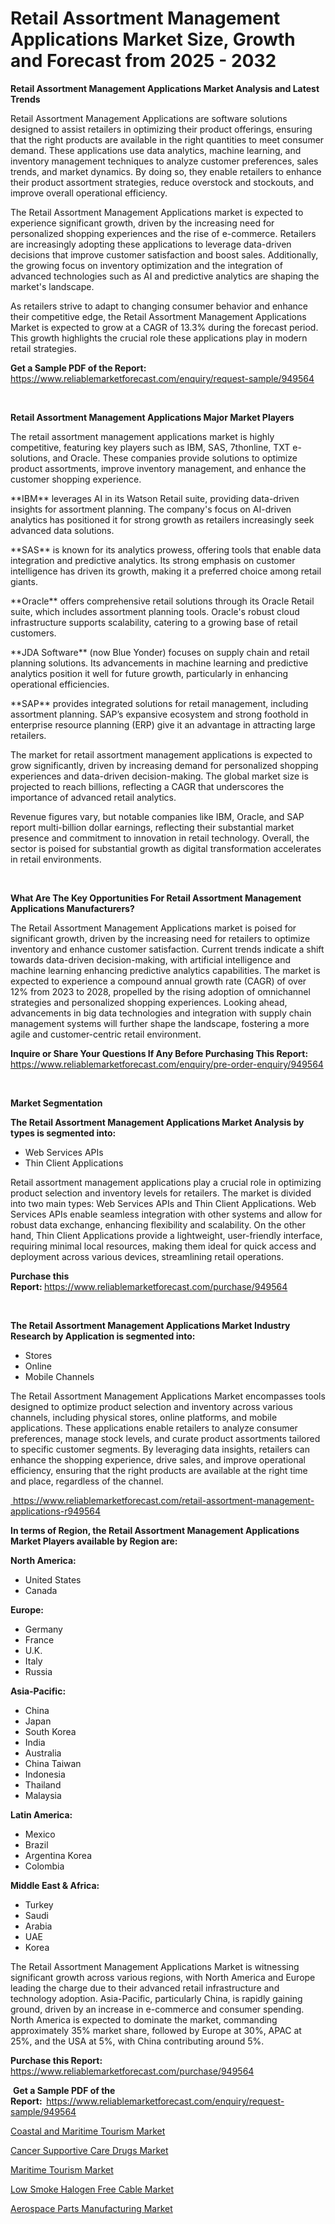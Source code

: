 <p><h1>Retail Assortment Management Applications Market Size, Growth and Forecast from 2025 - 2032</h1></p><p><strong>Retail Assortment Management Applications Market Analysis and Latest Trends</strong></p>
<p><p>Retail Assortment Management Applications are software solutions designed to assist retailers in optimizing their product offerings, ensuring that the right products are available in the right quantities to meet consumer demand. These applications use data analytics, machine learning, and inventory management techniques to analyze customer preferences, sales trends, and market dynamics. By doing so, they enable retailers to enhance their product assortment strategies, reduce overstock and stockouts, and improve overall operational efficiency.</p><p>The Retail Assortment Management Applications market is expected to experience significant growth, driven by the increasing need for personalized shopping experiences and the rise of e-commerce. Retailers are increasingly adopting these applications to leverage data-driven decisions that improve customer satisfaction and boost sales. Additionally, the growing focus on inventory optimization and the integration of advanced technologies such as AI and predictive analytics are shaping the market's landscape.</p><p>As retailers strive to adapt to changing consumer behavior and enhance their competitive edge, the Retail Assortment Management Applications Market is expected to grow at a CAGR of 13.3% during the forecast period. This growth highlights the crucial role these applications play in modern retail strategies.</p></p>
<p><strong>Get a Sample PDF of the Report:&nbsp;</strong> <a href="https://www.reliablemarketforecast.com/enquiry/request-sample/949564?utm_campaign=1130&utm_medium=2&utm_source=Github&utm_content=ia&utm_term=07032025&utm_id=retail-assortment-management-applications">https://www.reliablemarketforecast.com/enquiry/request-sample/949564</a></p>
<p>&nbsp;</p>
<p><strong>Retail Assortment Management Applications Major Market Players</strong></p>
<p><p>The retail assortment management applications market is highly competitive, featuring key players such as IBM, SAS, 7thonline, TXT e-solutions, and Oracle. These companies provide solutions to optimize product assortments, improve inventory management, and enhance the customer shopping experience.</p><p>**IBM** leverages AI in its Watson Retail suite, providing data-driven insights for assortment planning. The company's focus on AI-driven analytics has positioned it for strong growth as retailers increasingly seek advanced data solutions.</p><p>**SAS** is known for its analytics prowess, offering tools that enable data integration and predictive analytics. Its strong emphasis on customer intelligence has driven its growth, making it a preferred choice among retail giants.</p><p>**Oracle** offers comprehensive retail solutions through its Oracle Retail suite, which includes assortment planning tools. Oracle's robust cloud infrastructure supports scalability, catering to a growing base of retail customers.</p><p>**JDA Software** (now Blue Yonder) focuses on supply chain and retail planning solutions. Its advancements in machine learning and predictive analytics position it well for future growth, particularly in enhancing operational efficiencies.</p><p>**SAP** provides integrated solutions for retail management, including assortment planning. SAP’s expansive ecosystem and strong foothold in enterprise resource planning (ERP) give it an advantage in attracting large retailers.</p><p>The market for retail assortment management applications is expected to grow significantly, driven by increasing demand for personalized shopping experiences and data-driven decision-making. The global market size is projected to reach billions, reflecting a CAGR that underscores the importance of advanced retail analytics.</p><p>Revenue figures vary, but notable companies like IBM, Oracle, and SAP report multi-billion dollar earnings, reflecting their substantial market presence and commitment to innovation in retail technology. Overall, the sector is poised for substantial growth as digital transformation accelerates in retail environments.</p></p>
<p>&nbsp;</p>
<p><strong>What Are The Key Opportunities For Retail Assortment Management Applications Manufacturers?</strong></p>
<p><p>The Retail Assortment Management Applications market is poised for significant growth, driven by the increasing need for retailers to optimize inventory and enhance customer satisfaction. Current trends indicate a shift towards data-driven decision-making, with artificial intelligence and machine learning enhancing predictive analytics capabilities. The market is expected to experience a compound annual growth rate (CAGR) of over 12% from 2023 to 2028, propelled by the rising adoption of omnichannel strategies and personalized shopping experiences. Looking ahead, advancements in big data technologies and integration with supply chain management systems will further shape the landscape, fostering a more agile and customer-centric retail environment.</p></p>
<p><strong>Inquire or Share Your Questions If Any Before Purchasing This Report:</strong> <a href="https://www.reliablemarketforecast.com/enquiry/pre-order-enquiry/949564?utm_campaign=1130&utm_medium=2&utm_source=Github&utm_content=ia&utm_term=07032025&utm_id=retail-assortment-management-applications">https://www.reliablemarketforecast.com/enquiry/pre-order-enquiry/949564</a></p>
<p>&nbsp;</p>
<p><strong>Market Segmentation</strong></p>
<p><strong>The Retail Assortment Management Applications Market Analysis by types is segmented into:</strong></p>
<p><ul><li>Web Services APIs</li><li>Thin Client Applications</li></ul></p>
<p><p>Retail assortment management applications play a crucial role in optimizing product selection and inventory levels for retailers. The market is divided into two main types: Web Services APIs and Thin Client Applications. Web Services APIs enable seamless integration with other systems and allow for robust data exchange, enhancing flexibility and scalability. On the other hand, Thin Client Applications provide a lightweight, user-friendly interface, requiring minimal local resources, making them ideal for quick access and deployment across various devices, streamlining retail operations.</p></p>
<p><strong>Purchase this Report:&nbsp;</strong><a href="https://www.reliablemarketforecast.com/purchase/949564?utm_campaign=1130&utm_medium=2&utm_source=Github&utm_content=ia&utm_term=07032025&utm_id=retail-assortment-management-applications">https://www.reliablemarketforecast.com/purchase/949564</a></p>
<p>&nbsp;</p>
<p><strong>The Retail Assortment Management Applications Market Industry Research by Application is segmented into:</strong></p>
<p><ul><li>Stores</li><li>Online</li><li>Mobile Channels</li></ul></p>
<p><p>The Retail Assortment Management Applications Market encompasses tools designed to optimize product selection and inventory across various channels, including physical stores, online platforms, and mobile applications. These applications enable retailers to analyze consumer preferences, manage stock levels, and curate product assortments tailored to specific customer segments. By leveraging data insights, retailers can enhance the shopping experience, drive sales, and improve operational efficiency, ensuring that the right products are available at the right time and place, regardless of the channel.</p></p>
<p><a href="https://www.reliablemarketforecast.com/retail-assortment-management-applications-r949564?utm_campaign=1130&utm_medium=2&utm_source=Github&utm_content=ia&utm_term=07032025&utm_id=retail-assortment-management-applications">&nbsp;https://www.reliablemarketforecast.com/retail-assortment-management-applications-r949564</a></p>
<p><strong>In terms of Region, the Retail Assortment Management Applications Market Players available by Region are:</strong></p>
<p>
    <p> <strong> North America: </strong>
        <ul>
            <li>United States</li>
            <li>Canada</li>
        </ul>
        </p> 
    <p> <strong> Europe: </strong>
        <ul>
            <li>Germany</li>
            <li>France</li>
            <li>U.K.</li>
            <li>Italy</li>
            <li>Russia</li>
        </ul>
        </p> 
    <p> <strong> Asia-Pacific: </strong>
        <ul>
            <li>China</li>
            <li>Japan</li>
            <li>South Korea</li>
            <li>India</li>
            <li>Australia</li>
            <li>China Taiwan</li>
            <li>Indonesia</li>
            <li>Thailand</li>
            <li>Malaysia</li>
        </ul>
        </p> 
    <p> <strong> Latin America: </strong>
        <ul>
            <li>Mexico</li>
            <li>Brazil</li>
            <li>Argentina Korea</li>
            <li>Colombia</li>
        </ul>
        </p> 
    <p> <strong> Middle East & Africa: </strong>
        <ul>
            <li>Turkey</li>
            <li>Saudi</li>
            <li>Arabia</li>
            <li>UAE</li>
            <li>Korea</li>
        </ul>
    </p>
    </p>
<p><p>The Retail Assortment Management Applications Market is witnessing significant growth across various regions, with North America and Europe leading the charge due to their advanced retail infrastructure and technology adoption. Asia-Pacific, particularly China, is rapidly gaining ground, driven by an increase in e-commerce and consumer spending. North America is expected to dominate the market, commanding approximately 35% market share, followed by Europe at 30%, APAC at 25%, and the USA at 5%, with China contributing around 5%.</p></p>
<p><strong>Purchase this Report: </strong><a href="https://www.reliablemarketforecast.com/purchase/949564?utm_campaign=1130&utm_medium=2&utm_source=Github&utm_content=ia&utm_term=07032025&utm_id=retail-assortment-management-applications">https://www.reliablemarketforecast.com/purchase/949564</a></p>
<p>&nbsp;<strong>Get a Sample PDF of the Report:&nbsp;&nbsp;</strong><a href="https://www.reliablemarketforecast.com/enquiry/request-sample/949564?utm_campaign=1130&utm_medium=2&utm_source=Github&utm_content=ia&utm_term=07032025&utm_id=retail-assortment-management-applications">https://www.reliablemarketforecast.com/enquiry/request-sample/949564</a></p>
<p><strong></strong></p>
<p><p><a href="https://github.com/pupekironim/Market-Research-Report-List-1/blob/main/coastal-and-maritime-tourism-market.md?utm_campaign=1130&utm_medium=2&utm_source=Github&utm_content=ia&utm_term=07032025&utm_id=retail-assortment-management-applications">Coastal and Maritime Tourism Market</a></p><p><a href="https://github.com/heeildannas/Market-Research-Report-List-1/blob/main/cancer-supportive-care-drugs-market.md?utm_campaign=1130&utm_medium=2&utm_source=Github&utm_content=ia&utm_term=07032025&utm_id=retail-assortment-management-applications">Cancer Supportive Care Drugs Market</a></p><p><a href="https://github.com/ertssmelov0/Market-Research-Report-List-1/blob/main/maritime-tourism-market.md?utm_campaign=1130&utm_medium=2&utm_source=Github&utm_content=ia&utm_term=07032025&utm_id=retail-assortment-management-applications">Maritime Tourism Market</a></p><p><a href="https://github.com/astadtetcha28/Market-Research-Report-List-1/blob/main/low-smoke-halogen-free-cable-market.md?utm_campaign=1130&utm_medium=2&utm_source=Github&utm_content=ia&utm_term=07032025&utm_id=retail-assortment-management-applications">Low Smoke Halogen Free Cable Market</a></p><p><a href="https://github.com/yakobotege/Market-Research-Report-List-1/blob/main/aerospace-parts-manufacturing-market.md?utm_campaign=1130&utm_medium=2&utm_source=Github&utm_content=ia&utm_term=07032025&utm_id=retail-assortment-management-applications">Aerospace Parts Manufacturing Market</a></p></p>
